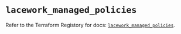 # `lacework_managed_policies`

Refer to the Terraform Registory for docs: [`lacework_managed_policies`](https://registry.terraform.io/providers/lacework/lacework/1.15.0/docs/resources/managed_policies).
